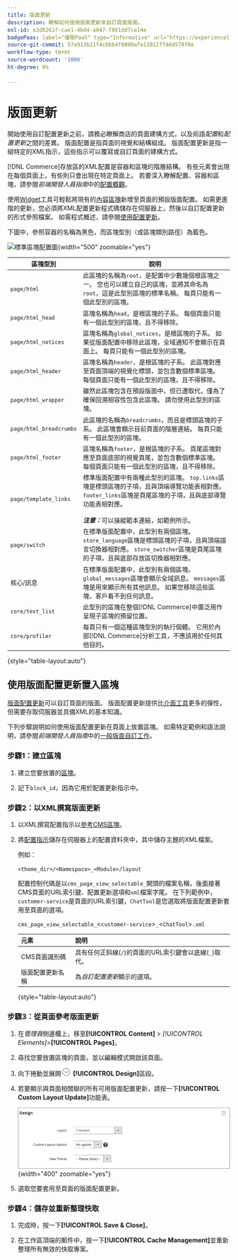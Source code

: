 ```yaml
---
title: 版面更新
description: 瞭解如何使用版面更新來自訂頁面版面。
exl-id: e2d8261f-cae1-4bd4-a047-f861dd7ca14e
badgePaas: label="僅限PaaS" type="Informative" url="https://experienceleague.adobe.com/en/docs/commerce/user-guides/product-solutions" tooltip="僅適用於雲端專案(Adobe管理的PaaS基礎結構)和內部部署專案的Adobe Commerce 。"
source-git-commit: 57a913b21f4cbbb4f0800afe13012ff46d578f8e
workflow-type: tm+mt
source-wordcount: '1006'
ht-degree: 0%

---
```


# 版面更新

開始使用自訂配置更新之前，請務必瞭解商店的頁面建構方式，以及術語&#x200B;*配置*&#x200B;和&#x200B;*配置更新*&#x200B;之間的差異。 版面配置是指頁面的視覺和結構組成。 版面配置更新是指一組特定的XML指示，這些指示可以覆寫或自訂頁面的建構方式。

[!DNL Commerce]存放區的XML配置是容器和區塊的階層結構。 有些元素會出現在每個頁面上，有些則只會出現在特定頁面上。 若要深入瞭解配置、容器和區塊，請參閱&#x200B;_前端開發人員指南_&#x200B;中的[配置概觀](https://developer.adobe.com/commerce/frontend-core/guide/layouts/)。

使用[Widget](widgets.md)工具可輕鬆將現有的[內容區塊](blocks.md)新增至頁面的預設版面配置。 如需更進階的更新，您必須將XML配置更新程式碼儲存在伺服器上，然後以自訂配置更新的形式參照檔案。 如需程式概述，請參閱[使用配置更新](layout-updates.md#place-a-block-using-layout-updates)。

下圖中，參照容器的名稱為黑色，而區塊型別（或區塊類別路徑）為藍色。

![標準區塊配置圖](./assets/page-layout-default.png){width="500" zoomable="yes"}

| 區塊型別 | 說明 |
|--- |--- |
| `page/html` | 此區塊的名稱為`root`，是配置中少數幾個根區塊之一。 您也可以建立自己的區塊，並將其命名為`root`，這是此型別區塊的標準名稱。 每頁只能有一個此型別的區塊。 |
| `page/html_head` | 區塊名稱為`head`，是根區塊的子系。 每個頁面只能有一個此型別的區塊，且不得移除。 |
| `page/html_notices` | 區塊名稱為`global_notices`，是根區塊的子系。 如果從版面配置中移除此區塊，全域通知不會顯示在頁面上。 每頁只能有一個此型別的區塊。 |
| `page/html_header` | 區塊名稱為`header`，是根區塊的子系。 此區塊對應至頁面頂端的視覺化標頭，並包含數個標準區塊。 每個頁面只能有一個此型別的區塊，且不得移除。 |
| `page/html_wrapper` | 雖然此區塊包含在預設版面中，但已遭取代，僅為了確保回溯相容性包含此區塊。 請勿使用此型別的區塊。 |
| `page/html_breadcrumbs` | 此區塊的名稱為`breadcrumbs`，而且是標頭區塊的子系。 此區塊會顯示目前頁面的階層連結。 每頁只能有一個此型別的區塊。 |
| `page/html_footer` | 區塊名稱為`footer`，是根區塊的子系。 頁尾區塊對應至頁面底部的視覺頁尾，並包含數個標準區塊。 每個頁面只能有一個此型別的區塊，且不得移除。 |
| `page/template_links` | 標準版面配置中有兩種此型別的區塊。 `top.links`區塊是標頭區塊的子項，且與頂端導覽功能表相對應。 `footer_links`區塊是頁尾區塊的子項，且與底部導覽功能表相對應。 <br/><br/>**_注意：_**&#x200B;可以操縱範本連結，如範例所示。 |
| `page/switch` | 在標準版面配置中，此型別有兩個區塊。 `store_language`區塊是標頭區塊的子項，且與頂端語言切換器相對應。 `store_switcher`區塊是頁尾區塊的子項，且與底部存放區切換器相對應。 |
| 核心/訊息 | 在標準版面配置中，此型別有兩個區塊。 `global_messages`區塊會顯示全域訊息。 `messages`區塊是用來顯示所有其他訊息。 如果您移除這些區塊，客戶看不到任何訊息。 |
| `core/text_list` | 此型別的區塊在整個[!DNL Commerce]中廣泛用作呈現子區塊的預留位置。 |
| `core/profiler` | 每頁只有一個這種區塊型別的執行個體。 它用於內部[!DNL Commerce]分析工具，不應該用於任何其他目的。 |

{style="table-layout:auto"}

## 使用版面配置更新置入區塊

[版面配置更新](layout-updates.md)可以自訂頁面的版面。 版面配置更新提供比[介面工具](widgets.md)更多的彈性，但需要存取伺服器並具備XML的基本知識。

下列步驟說明如何使用版面配置更新在頁面上放置區塊。 如需特定範例和語法說明，請參閱&#x200B;_前端開發人員指南_&#x200B;中的[一般版面自訂工作](https://developer.adobe.com/commerce/frontend-core/guide/layouts/)。

### 步驟1：建立區塊

1. 建立您要放置的[區塊](block-add.md)。

1. 記下`block_id`，因為它用於配置更新指示中。

### 步驟2：以XML撰寫版面更新

1. 以XML撰寫配置指示以[參考CMS區塊](https://developer.adobe.com/commerce/frontend-core/guide/layouts/xml-manage/)。

1. 將[配置指示](https://developer.adobe.com/commerce/frontend-core/guide/layouts/xml-instructions/)儲存在伺服器上的配置資料夾中，其中儲存主題的XML檔案。

   例如：

   `<theme_dir>/<Namespace>_<Module>/layout`

   配置控制代碼是以`cms_page_view_selectable_`開頭的檔案名稱，後面接著CMS頁面的URL索引鍵、配置更新選項和`xml`檔案字尾。 在下列範例中，`customer-service`是頁面的URL索引鍵，`ChatTool`是您選取將版面配置更新套用至頁面的選項。

   `cms_page_view_selectable_`&lt;`customer-service`>`_`&lt;`ChatTool`>`.xml`

   | 元素 | 說明 |
   |--- |--- |
   | CMS頁面識別碼 | 具有任何正斜線(`/`)的頁面的URL索引鍵會以底線(`_`)取代。 |
   | 版面配置更新名稱 | 為&#x200B;_自訂配置更新_&#x200B;顯示的選項。 |

   {style="table-layout:auto"}

### 步驟3：從頁面參考版面更新

1. 在&#x200B;_管理員_&#x200B;側邊欄上，移至&#x200B;**[!UICONTROL Content]** > _[!UICONTROL Elements]_>**[!UICONTROL Pages]**。

1. 尋找您要放置區塊的頁面，並以編輯模式開啟該頁面。

1. 向下捲動並展開![擴充選擇器](../assets/icon-display-expand.png) **[!UICONTROL Design]**&#x200B;區段。

1. 若要顯示與頁面相關聯的所有可用版面配置更新，請按一下&#x200B;**[!UICONTROL Custom Layout Update]**&#x200B;功能表。

   ![自訂配置更新清單](./assets/page-design-custom-layout-update.png){width="400" zoomable="yes"}

1. 選取您要套用至頁面的版面配置更新。

### 步驟4：儲存並重新整理快取

1. 完成時，按一下&#x200B;**[!UICONTROL Save & Close]**。

1. 在工作區頂端的郵件中，按一下&#x200B;**[!UICONTROL Cache Management]**&#x200B;並重新整理所有無效的快取專案。
